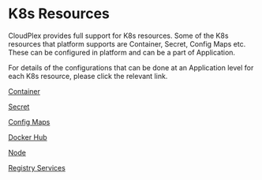 # K8s Resources

CloudPlex provides full support for K8s resources. Some of the K8s resources that platform supports are Container, Secret, Config Maps etc. These can be configured in platform and can be a part of Application. 

For details of the configurations that can be done at an Application level for each K8s resource, please click the relevant link.

[Container](pages/user-guide/components/k8s-resources/container/container)

[Secret](pages/user-guide/components/k8s-resources/kubernetes-secret/kubernetes-secret)

[Config Maps](pages/user-guide/components/k8s-resources/config-maps/config-maps)

[Docker Hub](pages/user-guide/components/k8s-resources/docker-hub/docker-hub)

[Node](pages/user-guide/components/k8s-resources/node/node)

[Registry Services](pages/user-guide/components/k8s-resources/registry-service/registry-service)

